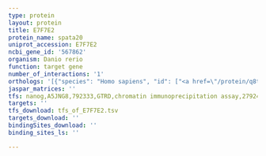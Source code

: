 ```yaml
---
type: protein
layout: protein
title: E7F7E2
protein_name: spata20
uniprot_accession: E7F7E2
ncbi_gene_id: '567862'
organism: Danio rerio
function: target gene
number_of_interactions: '1'
orthologs: '[{"species": "Homo sapiens", "id": ["<a href=\"/protein/q8tb22\">Q8TB22</a>"]}, {"species": "Mus musculus", "id": ["<a href=\"/protein/q80yt5\">Q80YT5</a>"]}, {"species": "Rattus norvegicus", "id": ["F1LSR7"]}, {"species": "Drosophila melanogaster", "id": ["<a href=\"/protein/q5bia9\">Q5BIA9</a>"]}, {"species": "Caenorhabditis elegans", "id": ["<a href=\"/protein/q09214\">Q09214</a>"]}]'
jaspar_matrices: ''
tfs: nanog,A5JNG8,792333,GTRD,chromatin immunoprecipitation assay,27924024%5Buid%5D,No
targets: ''
tfs_download: tfs_of_E7F7E2.tsv
targets_download: ''
bindingSites_download: ''
binding_sites_ls: ''

---
```

